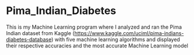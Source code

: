 # Pima_Indian_Diabetes

This is my Machine Learning program where I analyzed and ran the Pima Indian dataset from Kaggle (https://www.kaggle.com/uciml/pima-indians-diabetes-database) with five machine learning algorithms and displayed their respective accuracies and the most accurate Machine Learning model
